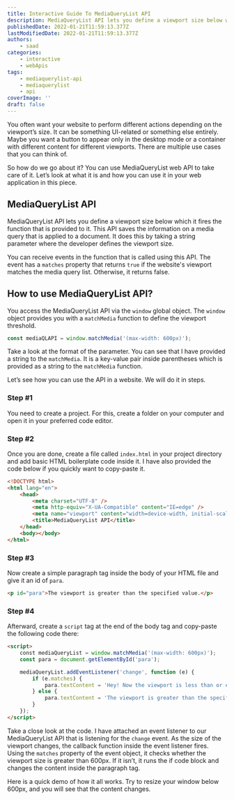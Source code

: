 ```yaml
---
title: Interactive Guide To MediaQueryList API
description: MediaQueryList API lets you define a viewport size below which it fires the function that is provided to it. In this piece, let's take a look at what it is and how you can use in your websites.
publishedDate: 2022-01-21T11:59:13.377Z
lastModifiedDate: 2022-01-21T11:59:13.377Z
authors:
    - saad
categories:
    - interactive
    - webApis
tags:
    - mediaquerylist-api
    - mediaquerylist
    - api
coverImage: ''
draft: false
---
```


<Lead>

You often want your website to perform different actions depending on the viewport’s size. It can be something UI-related or something else entirely. Maybe you want a button to appear only in the desktop mode or a container with different content for different viewports. There are multiple use cases that you can think of.

</Lead>

So how do we go about it? You can use MediaQueryList web API to take care of it. Let’s look at what it is and how you can use it in your web application in this piece.

## MediaQueryList API

MediaQueryList API lets you define a viewport size below which it fires the function that is provided to it. This API saves the information on a media query that is applied to a document. It does this by taking a string parameter where the developer defines the viewport size.

You can receive events in the function that is called using this API. The event has a `matches` property that returns `true` if the website's viewport matches the media query list. Otherwise, it returns false.

## How to use MediaQueryList API?

You access the MediaQueryList API via the `window` global object. The `window` object provides you with a `matchMedia` function to define the viewport threshold.

```js
const mediaQLAPI = window.matchMedia('(max-width: 600px)');
```

Take a look at the format of the parameter. You can see that I have provided a string to the `matchMedia`. It is a key-value pair inside parentheses which is provided as a string to the `matchMedia` function.

Let’s see how you can use the API in a website. We will do it in steps.

### Step #1

You need to create a project. For this, create a folder on your computer and open it in your preferred code editor.

### Step #2

Once you are done, create a file called `index.html` in your project directory and add basic HTML boilerplate code inside it. I have also provided the code below if you quickly want to copy-paste it.

```html
<!DOCTYPE html>
<html lang="en">
	<head>
		<meta charset="UTF-8" />
		<meta http-equiv="X-UA-Compatible" content="IE=edge" />
		<meta name="viewport" content="width=device-width, initial-scale=1.0" />
		<title>MediaQueryList API</title>
	</head>
	<body></body>
</html>
```

### Step #3

Now create a simple paragraph tag inside the body of your HTML file and give it an id of `para`.

```html
<p id="para">The viewport is greater than the specified value.</p>
```

### Step #4

Afterward, create a `script` tag at the end of the body tag and copy-paste the following code there:

```html
<script>
	​​const mediaQueryList = window.matchMedia('(max-width: 600px)');
	const para = document.getElementById('para');

	mediaQueryList.addEventListener('change', function (e) {
		if (e.matches) {
			para.textContent = 'Hey! Now the viewport is less than or equal to the specified value.';
		} else {
			para.textContent = 'The viewport is greater than the specified value.';
		}
	});
</script>
```

Take a close look at the code. I have attached an event listener to our MediaQueryList API that is listening for the `change` event. As the size of the viewport changes, the callback function inside the event listener fires. Using the `matches` property of the event object, it checks whether the viewport size is greater than 600px. If it isn’t, it runs the if code block and changes the content inside the paragraph tag.

Here is a quick demo of how it all works. Try to resize your window below 600px, and you will see that the content changes.

<LearnMediaQueryListAPI />

